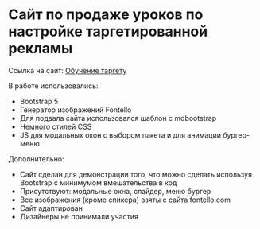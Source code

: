 # Сайт по продаже уроков по настройке таргетированной рекламы

Ссылка на сайт: [Обучение таргету](https://mcvold.github.io/online-training)

В работе использовались:
* Bootstrap 5
* Генератор изображений Fontello
* Для подвала сайта использовался шаблон с mdbootstrap
* Немного стилей CSS
* JS для модальных окон с выбором пакета и для анимации бургер-меню

Дополнительно:
* Сайт сделан для демонстрации того, что можно сделать используя Bootstrap с минимумом вмешательства в код
* Присутствуют: модальные окна, слайдер, меню бургер
* Все изображения (кроме спикера) взяты с сайта fontello.com
* Сайт адаптирован
* Дизайнеры не принимали участия
